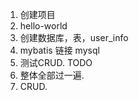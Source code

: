 1. 创建项目
2. hello-world
3. 创建数据库，表，user_info
5. mybatis 链接 mysql
6. 测试CRUD.
TODO 
1. 整体全部过一遍. 
2. CRUD.

